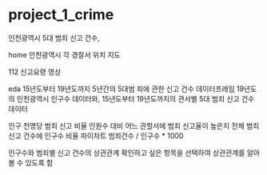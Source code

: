 # project_1_crime




인천광역시 5대 범죄 신고 건수,



home
인천광역시 각 경찰서 위치 지도

112 신고요령 영상





eda
15년도부터 19년도까지 5년간의 5대범 죄에 관한 신고 건수 데이터프레임
19년도의 인천광역시 인구수 데이터와, 15년도부터 19년도까지의 관서별 5대 범죄 신고 건수 데이터


인구 천명당 범죄 신고 비율
인원수 대비 어느 관할서에 범죄 신고율이 높은지 전체 범죄 신고 건수에 인구수 비율
파이차트
범죄건수 / 인구수 * 1000


인구수와 범죄별 신고 건수의 상관관계
확인하고 싶은 항목을 선택하여 상관관계를 알아볼 수 있도록 함
